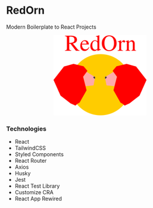 # RedOrn

Modern Boilerplate to React Projects

<p align="center">
  <a href="https://github.com/tautorntech/redorn" rel="noopener" target="_blank">
  <img src="./logo.png" width="250px" alt="RedOrn logo"></a>
</p>


### Technologies

* React
* TailwindCSS
* Styled Components
* React Router
* Axios
* Husky
* Jest
* React Test Library
* Customize CRA
* React App Rewired